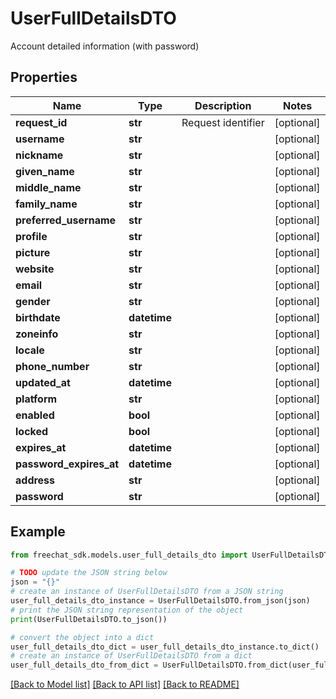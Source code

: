 # UserFullDetailsDTO

Account detailed information (with password)

## Properties

Name | Type | Description | Notes
------------ | ------------- | ------------- | -------------
**request_id** | **str** | Request identifier | [optional] 
**username** | **str** |  | [optional] 
**nickname** | **str** |  | [optional] 
**given_name** | **str** |  | [optional] 
**middle_name** | **str** |  | [optional] 
**family_name** | **str** |  | [optional] 
**preferred_username** | **str** |  | [optional] 
**profile** | **str** |  | [optional] 
**picture** | **str** |  | [optional] 
**website** | **str** |  | [optional] 
**email** | **str** |  | [optional] 
**gender** | **str** |  | [optional] 
**birthdate** | **datetime** |  | [optional] 
**zoneinfo** | **str** |  | [optional] 
**locale** | **str** |  | [optional] 
**phone_number** | **str** |  | [optional] 
**updated_at** | **datetime** |  | [optional] 
**platform** | **str** |  | [optional] 
**enabled** | **bool** |  | [optional] 
**locked** | **bool** |  | [optional] 
**expires_at** | **datetime** |  | [optional] 
**password_expires_at** | **datetime** |  | [optional] 
**address** | **str** |  | [optional] 
**password** | **str** |  | [optional] 

## Example

```python
from freechat_sdk.models.user_full_details_dto import UserFullDetailsDTO

# TODO update the JSON string below
json = "{}"
# create an instance of UserFullDetailsDTO from a JSON string
user_full_details_dto_instance = UserFullDetailsDTO.from_json(json)
# print the JSON string representation of the object
print(UserFullDetailsDTO.to_json())

# convert the object into a dict
user_full_details_dto_dict = user_full_details_dto_instance.to_dict()
# create an instance of UserFullDetailsDTO from a dict
user_full_details_dto_from_dict = UserFullDetailsDTO.from_dict(user_full_details_dto_dict)
```
[[Back to Model list]](../README.md#documentation-for-models) [[Back to API list]](../README.md#documentation-for-api-endpoints) [[Back to README]](../README.md)



